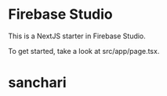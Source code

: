 # Firebase Studio

This is a NextJS starter in Firebase Studio.

To get started, take a look at src/app/page.tsx.
# sanchari
